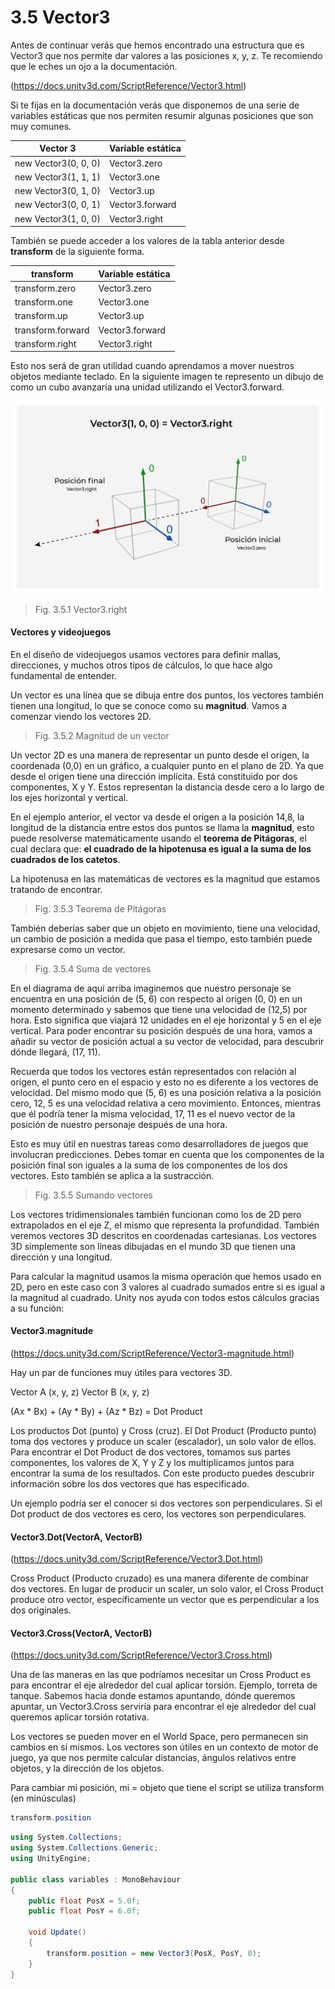 # 3.5 Vector3
Antes de continuar verás que hemos encontrado una estructura que es Vector3 que nos permite dar valores a las posiciones x, y, z. Te recomiendo que le eches un ojo a la documentación.

(https://docs.unity3d.com/ScriptReference/Vector3.html)

Si te fijas en la documentación verás que disponemos de una serie de variables estáticas que nos permiten resumir algunas posiciones que son muy comunes.

| Vector 3 | Variable estática |
| ---------|-------------------|
| new Vector3(0, 0, 0) | Vector3.zero |   
| new Vector3(1, 1, 1) | Vector3.one |
| new Vector3(0, 1, 0) | Vector3.up |
| new Vector3(0, 0, 1) | Vector3.forward |
| new Vector3(1, 0, 0) | Vector3.right |

También se puede acceder a los valores de la tabla anterior desde **transform** de la siguiente forma.

| transform | Variable estática |
| ---------|-------------------|
| transform.zero | Vector3.zero |   
| transform.one | Vector3.one |
| transform.up | Vector3.up |
| transform.forward | Vector3.forward |
| transform.right | Vector3.right |

Esto nos será de gran utilidad cuando aprendamos a mover nuestros objetos mediante teclado. En la siguiente imagen te represento un dibujo de como un cubo avanzaría una unidad utilizando el Vector3.forward.

![Fig. 3.5.1 Vector3.right](https://github.com/jstleon/programacion-videojuegos/blob/main/03%20C%23%20con%20Unity/3.5%20Vector3/img/Fig_3.5.1_vector3.right.png)
> Fig. 3.5.1 Vector3.right

#### Vectores y videojuegos
En el diseño de videojuegos usamos vectores para definir mallas, direcciones, y muchos otros tipos de cálculos, lo que hace algo fundamental de entender.

Un vector es una línea que se dibuja entre dos puntos, los vectores también tienen una longitud, lo que se conoce como su **magnitud**. Vamos a comenzar viendo los vectores 2D.

> Fig. 3.5.2 Magnitud de un vector

Un vector 2D es una manera de representar un punto desde el origen, la coordenada (0,0) en un gráfico, a cualquier punto en el plano de 2D. Ya que desde el origen tiene una dirección implícita. Está constituido por dos componentes, X y Y. Estos representan la distancia desde cero a lo largo de los ejes horizontal y vertical.

En el ejemplo anterior, el vector va desde el origen a la posición 14,8, la longitud de la distancia entre estos dos puntos se llama la **magnitud**, esto puede resolverse matemáticamente usando el **teorema de Pitágoras**, el cual declara que: **el cuadrado de la hipotenusa es igual a la suma de los cuadrados de los catetos**.

La hipotenusa en las matemáticas de vectores es la magnitud que estamos tratando de encontrar.

> Fig. 3.5.3 Teorema de Pitágoras

También deberías saber que un objeto en movimiento, tiene una velocidad, un cambio de posición a medida que pasa el tiempo, esto también puede expresarse como un vector.

> Fig. 3.5.4 Suma de vectores

En el diagrama de aquí arriba imaginemos que nuestro personaje se encuentra en una posición de (5, 6) con respecto al origen (0, 0) en un momento determinado y sabemos que tiene una velocidad de (12,5) por hora. Esto significa que viajará 12 unidades en el eje horizontal y 5 en el eje vertical. Para poder encontrar su posición después de una hora, vamos a añadir su vector de posición actual a su vector de velocidad, para descubrir dónde llegará, (17, 11).

Recuerda que todos los vectores están representados con relación al origen, el punto cero en el espacio y esto no es diferente a los vectores de velocidad. Del mismo modo que (5, 6) es una posición relativa a la posición cero, 12, 5 es una velocidad relativa a cero movimiento. Entonces, mientras que él podría tener la misma velocidad, 17, 11 es el nuevo vector de la posición de nuestro personaje después de una hora.

Esto es muy útil en nuestras tareas como desarrolladores de juegos que involucran predicciones. Debes tomar en cuenta que los componentes de la posición final son iguales a la suma de los componentes de los dos vectores. Esto también se aplica a la sustracción.

> Fig. 3.5.5 Sumando vectores

Los vectores tridimensionales también funcionan como los de 2D pero extrapolados en el eje Z, el mismo que representa la profundidad. También veremos vectores 3D descritos en coordenadas cartesianas. Los vectores 3D simplemente son líneas dibujadas en el mundo 3D que tienen una dirección y una longitud.

Para calcular la magnitud usamos la misma operación que hemos usado en 2D, pero en este caso con 3 valores al cuadrado sumados entre si es igual a la magnitud al cuadrado. Unity nos ayuda con todos estos cálculos gracias a su función:

#### Vector3.magnitude

(https://docs.unity3d.com/ScriptReference/Vector3-magnitude.html)

Hay un par de funciones muy útiles para vectores 3D. 

Vector A (x, y, z)
Vector B (x, y, z)

(Ax * Bx) + (Ay * By) + (Az * Bz) = Dot Product

Los productos Dot (punto) y Cross (cruz). El Dot Product (Producto punto) toma dos vectores y produce un scaler (escalador), un solo valor de ellos. Para encontrar el Dot Product de dos vectores, tomamos sus partes componentes, los valores de X, Y y Z y los multiplicamos juntos para encontrar la suma de los resultados. Con este producto puedes descubrir información sobre los dos vectores que has especificado.

Un ejemplo podría ser el conocer si dos vectores son perpendiculares. Si el Dot product de dos vectores es cero, los vectores son perpendiculares.

#### Vector3.Dot(VectorA, VectorB)

(https://docs.unity3d.com/ScriptReference/Vector3.Dot.html)

Cross Product (Producto cruzado) es una manera diferente de combinar dos vectores. En lugar de producir un scaler, un solo valor, el Cross Product produce otro vector, específicamente un vector que es perpendicular a los dos originales.

#### Vector3.Cross(VectorA, VectorB)

(https://docs.unity3d.com/ScriptReference/Vector3.Cross.html)

Una de las maneras en las que podríamos necesitar un Cross Product es para encontrar el eje alrededor del cual aplicar torsión. Ejemplo, torreta de tanque. Sabemos hacia donde estamos apuntando, dónde queremos apuntar, un Vector3.Cross serviría para encontrar el eje alrededor del cual queremos aplicar torsión rotativa.

Los vectores se pueden mover en el World Space, pero permanecen sin cambios en sí mismos. Los vectores son útiles en un contexto de motor de juego, ya que nos permite calcular distancias, ángulos relativos entre objetos, y la dirección de los objetos.

Para cambiar mi posición, mi = objeto que tiene el script
se utiliza transform (en minúsculas) 

````C#
transform.position
````

````C#
using System.Collections;
using System.Collections.Generic;
using UnityEngine;

public class variables : MonoBehaviour
{
    public float PosX = 5.0f;
    public float PosY = 6.0f;
    
    void Update()
    {
        transform.position = new Vector3(PosX, PosY, 0);
    }
}


````



